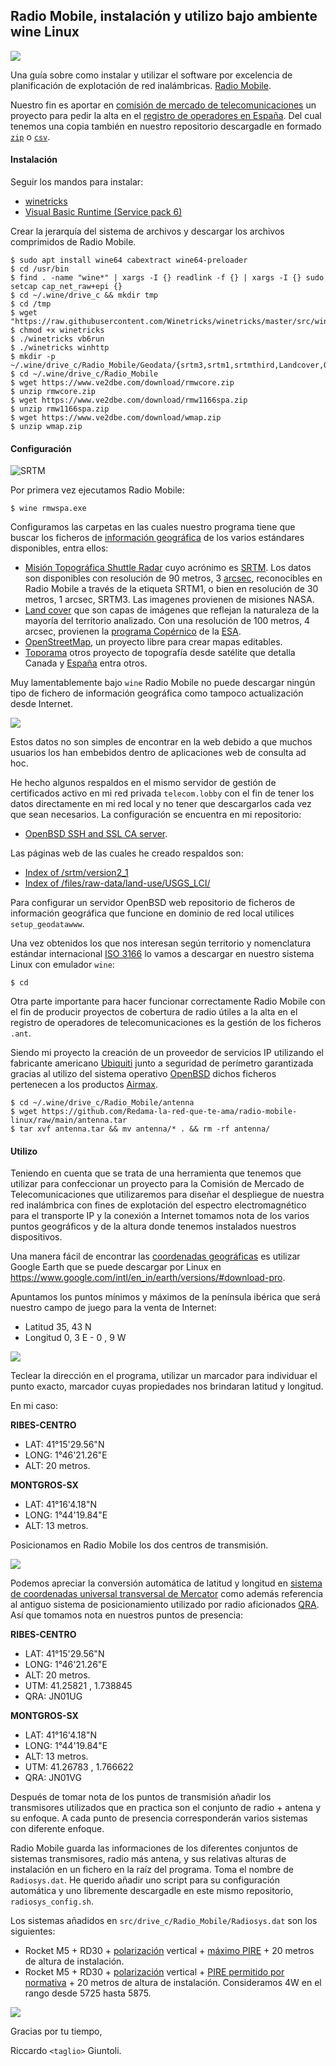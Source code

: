 ## Radio Mobile, instalación y utilizo bajo ambiente wine Linux
![](https://redama.es/Imagenes/radio_mobile.png)

Una guía sobre como instalar y utilizar el software por excelencia de planificación de explotación de red inalámbricas. [Radio Mobile](https://www.ve2dbe.com/english1.html). 

Nuestro fin es aportar en [comisión de mercado de telecomunicaciones](https://www.cnmc.es/) un proyecto para pedir la alta en el [registro de operadores en España](https://numeracionyoperadores.cnmc.es/operadores). Del cual tenemos una copia también en nuestro repositorio descargadle en formado [`zip`](https://github.com/Redama-la-red-que-te-ama/radio-mobile-linux/blob/main/rosce.zip?raw=true) o [`csv`](https://github.com/Redama-la-red-que-te-ama/radio-mobile-linux/blob/main/rosce.csv?raw=true). 

#### Instalación 

Seguir los mandos para instalar:

- [winetricks](https://github.com/redeltaglio/winetricks)
- [Visual Basic Runtime (Service pack 6)](https://www.microsoft.com/es-ES/download/details.aspx?id=24417)

Crear la jerarquía del sistema de archivos y descargar los archivos comprimidos de Radio Mobile.

```shell
$ sudo apt install wine64 cabextract wine64-preloader
$ cd /usr/bin
$ find . -name "wine*" | xargs -I {} readlink -f {} | xargs -I {} sudo setcap cap_net_raw+epi {}
$ cd ~/.wine/drive_c && mkdir tmp
$ cd /tmp
$ wget "https://raw.githubusercontent.com/Winetricks/winetricks/master/src/winetricks"
$ chmod +x winetricks
$ ./winetricks vb6run
$ ./winetricks winhttp
$ mkdir -p ~/.wine/drive_c/Radio_Mobile/Geodata/{srtm3,srtm1,srtmthird,Landcover,OpenStreetMap,Terraserver,Toporama}
$ cd ~/.wine/drive_c/Radio_Mobile
$ wget https://www.ve2dbe.com/download/rmwcore.zip
$ unzip rmwcore.zip
$ wget https://www.ve2dbe.com/download/rmw1166spa.zip
$ unzip rmw1166spa.zip
$ wget https://www.ve2dbe.com/download/wmap.zip
$ unzip wmap.zip

```

#### Configuración 

![SRTM](https://www2.jpl.nasa.gov/srtm/images/SRTM_2-24-2016.gif)

Por primera vez ejecutamos Radio Mobile:

```shell
$ wine rmwspa.exe
```

Configuramos las carpetas en las cuales nuestro programa tiene que buscar los ficheros de [información geográfica](https://es.wikipedia.org/wiki/Informaci%C3%B3n_geogr%C3%A1fica) de los varios estándares disponibles, entra ellos:

- [Misión Topográfica Shuttle Radar](https://es.wikipedia.org/wiki/Misi%C3%B3n_topogr%C3%A1fica_Radar_Shuttle) cuyo acrónimo es [SRTM](https://www2.jpl.nasa.gov/srtm/). Los datos son disponibles con resolución de 90 metros, 3 [arcsec](https://es.wikipedia.org/wiki/Segundo_sexagesimal), reconocibles en Radio Mobile a través de la etiqueta SRTM1, o bien en resolución de 30 metros, 1 arcsec, SRTM3. Las imagenes provienen de misiones NASA.
- [Land cover](https://en.wikipedia.org/wiki/Land_cover) que son capas de imágenes que reflejan la naturaleza de la mayoría del territorio analizado. Con una resolución de 100 metros, 4 arcsec, provienen la [programa Copérnico](https://es.wikipedia.org/wiki/Programa_Cop%C3%A9rnico) de la [ESA](https://es.wikipedia.org/wiki/Agencia_Espacial_Europea). 
- [OpenStreetMap](https://es.wikipedia.org/wiki/OpenStreetMap), un proyecto libre para crear mapas editables.
- [Toporama](https://atlas.gc.ca/toporama/en/index.html) otros proyecto de topografía desde satélite que detalla Canada y [España](http://www.toporama.es/web/) entra otros. 

Muy lamentablemente bajo `wine` Radio Mobile no puede descargar ningún tipo de fichero de información geográfica como tampoco actualización desde Internet.

![](http://redama.es/Imagenes/geodata_radio_mobile.png)

Estos datos no son simples de encontrar en la web debido a que muchos usuarios los han embebidos dentro de aplicaciones web de consulta ad hoc.

He hecho algunos respaldos en el mismo servidor de gestión de certificados activo en mi red privada `telecom.lobby` con el fin de tener los datos directamente en mi red local y no tener que descargarlos cada vez que sean necesarios. La configuración se encuentra en mi repositorio:

- [OpenBSD SSH and SSL CA server](https://github.com/redeltaglio/OpenBSD-private-CA).

Las páginas web de las cuales he creado respaldos son:

- [Index of /srtm/version2_1](https://srtm.kurviger.de/)
- [Index of /files/raw-data/land-use/USGS_LCI/](https://data.mint.isi.edu/files/raw-data/land-use/USGS_LCI/)

Para configurar un servidor OpenBSD web repositorio de ficheros de información geográfica que funcione en dominio de red local utilices `setup_geodatawww`.

Una vez obtenidos los que nos interesan según territorio y nomenclatura estándar internacional [ISO 3166](https://es.wikipedia.org/wiki/ISO_3166) lo vamos a descargar en nuestro sistema Linux con emulador `wine`:

```
$ cd 
```



Otra parte importante para hacer funcionar correctamente Radio Mobile con el fin de producir proyectos de cobertura de radio útiles a la alta en el registro de operadores de telecomunicaciones es la gestión de los ficheros `.ant`.

Siendo mi proyecto la creación de un proveedor de servicios IP utilizando el fabricante americano [Ubiquiti](http://ui.com/) junto a seguridad de perímetro garantizada gracias al utilizo del sistema operativo [OpenBSD](https://www.openbsd.org/) dichos ficheros pertenecen a los productos [Airmax](https://operator.ui.com/). 

```shell
$ cd ~/.wine/drive_c/Radio_Mobile/antenna
$ wget https://github.com/Redama-la-red-que-te-ama/radio-mobile-linux/raw/main/antenna.tar
$ tar xvf antenna.tar && mv antenna/* . && rm -rf antenna/
```

#### Utilizo 

Teniendo en cuenta que se trata de una herramienta que tenemos que utilizar para confeccionar un proyecto para la Comisión de Mercado de Telecomunicaciones que utilizaremos para diseñar el despliegue de nuestra red inalámbrica con fines de explotación del espectro electromagnético para el transporte IP y la conexión a Internet tomamos nota de los varios puntos geográficos y de la altura donde tenemos instalados nuestros dispositivos. 

Una manera fácil de encontrar las [coordenadas geográficas](https://es.wikipedia.org/wiki/Coordenadas_geogr%C3%A1ficas) es utilizar Google Earth que se puede descargar por Linux en https://www.google.com/intl/en_in/earth/versions/#download-pro. 

Apuntamos los puntos mínimos y máximos de la península ibérica que será nuestro campo de juego para la venta de Internet:

- Latitud 35, 43 N
- Longitud 0, 3 E - 0 , 9 W

![](https://redama.es/google_earth_latlong.png)	

Teclear la dirección en el programa, utilizar un marcador para individuar el punto exacto, marcador cuyas propiedades nos brindaran latitud y longitud. 

En mi caso:

 **RIBES-CENTRO**

- LAT: 41°15'29.56"N 
- LONG: 1°46'21.26"E
- ALT: 20 metros.

**MONTGROS-SX**

- LAT:  41°16'4.18"N
- LONG: 1°44'19.84"E
- ALT: 13 metros.

Posicionamos en Radio Mobile los dos centros de transmisión.

![](https://redama.es/Imagenes/radio_mobile_unidades.png)

Podemos apreciar la conversión automática de latitud y longitud en [sistema de coordenadas universal transversal de Mercator](https://es.wikipedia.org/wiki/Sistema_de_coordenadas_universal_transversal_de_Mercator) como además referencia al antiguo sistema de posicionamiento utilizado por radio aficionados [QRA](https://en.wikipedia.org/wiki/QRA_locator). Así que tomamos nota en nuestros puntos de presencia:

 **RIBES-CENTRO**

- LAT: 41°15'29.56"N 
- LONG: 1°46'21.26"E
- ALT: 20 metros.
- UTM: 41.25821 , 1.738845
- QRA: JN01UG

**MONTGROS-SX**

- LAT:  41°16'4.18"N
- LONG: 1°44'19.84"E
- ALT: 13 metros.
- UTM: 41.26783 , 1.766622
- QRA: JN01VG

Después de tomar nota de los puntos de transmisión añadir los transmisores utilizados que en practica son el conjunto de radio + antena y su enfoque. A cada punto de presencia corresponderán varios sistemas con diferente enfoque.

Radio Mobile guarda las informaciones de los diferentes conjuntos de sistemas transmisores, radio más antena, y sus relativas alturas de instalación en un fichero en la raíz del programa. Toma el nombre de `Radiosys.dat`. He querido añadir uno script para su configuración automática y uno libremente descargadle en este mismo repositorio,  `radiosys_config.sh`.

Los sistemas añadidos en `src/drive_c/Radio_Mobile/Radiosys.dat` son los siguientes:

- Rocket M5 + RD30 + [polarización](https://es.wikipedia.org/wiki/Polarizaci%C3%B3n_electromagn%C3%A9tica) vertical + [máximo PIRE](https://es.wikipedia.org/wiki/Potencia_Isotr%C3%B3pica_Radiada_Equivalente) + 20 metros de altura de instalación.
- Rocket M5 + RD30 + [polarización](https://es.wikipedia.org/wiki/Polarizaci%C3%B3n_electromagn%C3%A9tica) vertical + [PIRE permitido por normativa](https://github.com/Redama-la-red-que-te-ama/radio-mobile-linux/blob/main/Leyes/uso_de_las_bandas_libres_de_5470-5725_mhz_y_5725-5875_mhz_en_espana.pdf) + 20 metros de altura de instalación. Consideramos 4W en el rango desde 5725 hasta 5875.

![](https://redama.es/Imagenes/radiomobile_montgros.png)

Gracias por tu tiempo,

Riccardo `<taglio>` Giuntoli.